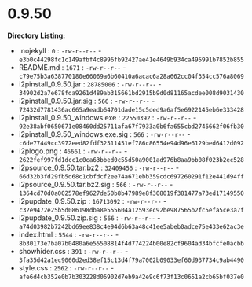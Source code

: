0.9.50
======

**Directory Listing:**

 - .nojekyll : `0` : `-rw-r--r--` - `e3b0c44298fc1c149afbf4c8996fb92427ae41e4649b934ca495991b7852b855`
 - README.md : `1671` : `-rw-r--r--` - `c79e75b3a638770180e66069a6b60410a6acac6a28a662cc04f354cc576a8069`
 - i2pinstall_0.9.50.jar : `28785006` : `-rw-r--r--` - `34902d2a7e678fda9261d489ab315661bd2915b9d0d81165acdee008d9031430`
 - i2pinstall_0.9.50.jar.sig : `566` : `-rw-r--r--` - `72432d7781436ac665a9eadb64701dade15c5ded9a6af5e6922145eb6e333428`
 - i2pinstall_0.9.50_windows.exe : `22550392` : `-rw-r--r--` - `92e38abf0650671e08460dd25711afa67f7933a0b6fa655cbd2746662f06fb30`
 - i2pinstall_0.9.50_windows.exe.sig : `566` : `-rw-r--r--` - `c6de77449cc3972eed82fdf32511451ef786c86554e94d96e6129bed6412d092`
 - i2plogo.png : `46661` : `-rw-r--r--` - `2622fef997fd1dcc1c0ca63bbed0c55d50a9001ad976b8aa9bb08f023b2ec528`
 - i2psource_0.9.50.tar.bz2 : `32409456` : `-rw-r--r--` - `66d32b3fd29fb5d68c1cbfdcf2ee74a671ebb359cdc697260291f12e441d94ff`
 - i2psource_0.9.50.tar.bz2.sig : `566` : `-rw-r--r--` - `1364cd70d0a002578ef9627de50b8b47989e8f308019f381477a73ed17149550`
 - i2pupdate_0.9.50.zip : `16713092` : `-rw-r--r--` - `c32e9472e25b5d086198dba8e555604a12593ec92be987565b2fc5efa5ce3a7f`
 - i2pupdate_0.9.50.zip.sig : `566` : `-rw-r--r--` - `a74d03982b7242bd69ee838c4e94d6b63a48c41ee5abeb0adce75e433e62ac3e`
 - index.html : `5544` : `-rw-r--r--` - `8b30173e7ba07b0480a6e55508814f4d774224b00e82cf9604ad34bfcfe0acbb`
 - showhider.css : `391` : `-rw-r--r--` - `3fa35d42a1ec9060d2ed38ef15c13d4f79a7002b09033ef60d937734c9ab4490`
 - style.css : `2562` : `-rw-r--r--` - `afe6d4cb352e0b7b303228d06902d7eb9a42e9c6f73f13c0651a2cb65bf037e0`
